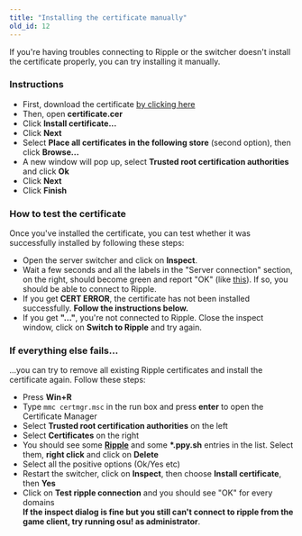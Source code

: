 ```yaml
---
title: "Installing the certificate manually"
old_id: 12
---
```

If you're having troubles connecting to Ripple or the switcher doesn't install the certificate properly, you can try installing it manually.

### Instructions
- First, download the certificate [by clicking here](https://zxq.co/ripple/ripple-server-switcher/-/raw/master/RippleServerSwitcher/Resources/ripple.cer?inline=false)
- Then, open **certificate.cer**
- Click **Install certificate...**
- Click **Next**
- Select **Place all certificates in the following store** (second option), then click **Browse...**
- A new window will pop up, select **Trusted root certification authorities** and click **Ok**
- Click **Next**
- Click **Finish**

### How to test the certificate
Once you've installed the certificate, you can test whether it was successfully installed by following these steps:  

- Open the server switcher and click on **Inspect**.  
- Wait a few seconds and all the labels in the "Server connection" section, on the right, should become green and report "OK" (like [this](https://i.ibb.co/68TL6zT/Settings-Form.png)). If so, you should be able to connect to Ripple.  
- If you get **CERT ERROR**, the certificate has not been installed successfully. **Follow the instructions below.**  
- If you get **"..."**, you're not connected to Ripple. Close the inspect window, click on **Switch to Ripple** and try again.  

### If everything else fails...
...you can try to remove all existing Ripple certificates and install the certificate again. Follow these steps:

- Press **Win+R**  
- Type `mmc certmgr.msc` in the run box and press **enter** to open the Certificate Manager  
- Select **Trusted root certification authorities** on the left  
- Select **Certificates** on the right  
- You should see some **[Ripple](http://y.zxq.co/bbyxev.png)** and some **\*.ppy.sh** entries in the list. Select them, **right click** and click on **Delete**  
- Select all the positive options (Ok/Yes etc)  
- Restart the switcher, click on **Inspect**, then choose **Install certificate**, then **Yes**  
- Click on **Test ripple connection** and you should see "OK" for every domains  
**If the inspect dialog is fine but you still can't connect to ripple from the game client, try running osu! as administrator**.
